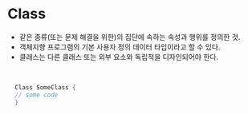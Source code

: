 # Class
- 같은 종류(또는 문제 해결을 위한)의 집단에 속하는 속성과 행위를 정의한 것.
- 객체지향 프로그램의 기본 사용자 정의 데이터 타입이라고 할 수 있다.
- 클래스는 다른 클래스 또는 외부 요소와 독립적을 디자인되어야 한다.
<br>

```swift
  Class SomeClass {
  // some code
  }
```
